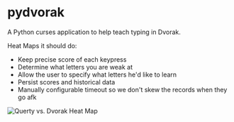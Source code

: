 # pydvorak
A Python curses application to help teach typing in Dvorak.

Heat Maps it should do:

-  Keep precise score of each keypress
-  Determine what letters you are weak at
-  Allow the user to specify what letters he'd like to learn
-  Persist scores and historical data
-  Manually configurable timeout so we don't skew the records when they go afk

![Querty vs. Dvorak Heat Map](http://cdn.arstechnica.net/wp-content/uploads/2014/03/dvorak3-640x605.jpg "Heat Maps")


